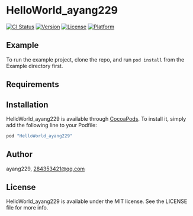 # HelloWorld_ayang229

[![CI Status](http://img.shields.io/travis/ayang229/HelloWorld_ayang229.svg?style=flat)](https://travis-ci.org/ayang229/HelloWorld_ayang229)
[![Version](https://img.shields.io/cocoapods/v/HelloWorld_ayang229.svg?style=flat)](http://cocoapods.org/pods/HelloWorld_ayang229)
[![License](https://img.shields.io/cocoapods/l/HelloWorld_ayang229.svg?style=flat)](http://cocoapods.org/pods/HelloWorld_ayang229)
[![Platform](https://img.shields.io/cocoapods/p/HelloWorld_ayang229.svg?style=flat)](http://cocoapods.org/pods/HelloWorld_ayang229)

## Example

To run the example project, clone the repo, and run `pod install` from the Example directory first.

## Requirements

## Installation

HelloWorld_ayang229 is available through [CocoaPods](http://cocoapods.org). To install
it, simply add the following line to your Podfile:

```ruby
pod "HelloWorld_ayang229"
```

## Author

ayang229, 284353421@qq.com

## License

HelloWorld_ayang229 is available under the MIT license. See the LICENSE file for more info.
